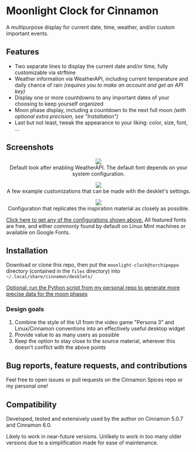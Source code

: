 # Moonlight Clock for Cinnamon

A multipurpose display for current date, time, weather, and/or custom important events.

## Features
- Two separate lines to display the current date and/or time,
  fully customizable via strftime
- Weather information via WeatherAPI,
  including current temperature and daily chance of rain
  *(requires you to make an account and get an API key)*
- Display one or more countdowns to any important dates of your choosing
  to keep yourself organized
- Moon phase display, including a countdown to the next full moon
  *(with optional extra precision, see "Installation")*
- Last but not least, tweak the appearance to your liking: color, size, font, ...

## Screenshots
<p align="center">
<img src="https://cinnamon-spices.linuxmint.com/git/desklets/moonlight-clock@torchipeppo/screenshot.png" align="middle"><br>
Default look after enabling WeatherAPI. The default font depends on your system configuration.
</p>

<p align="center">
<img src="https://cinnamon-spices.linuxmint.com/git/desklets/moonlight-clock@torchipeppo/assets/screenshot-customization-showcase.png" align="middle"><br>
A few example customizations that can be made with the desklet's settings.
</p>

<p align="center">
<img src="https://cinnamon-spices.linuxmint.com/git/desklets/moonlight-clock@torchipeppo/assets/screenshot-p3-mode.png" align="middle"><br>
Configuration that replicates the inspiration material as closely as possible.
</p>

[Click here to get any of the configurations shown above.](https://github.com/torchipeppo/p3-clock-for-cinnamon/tree/master/custom_compendium) All featured fonts are free, and either commonly found by default on Linux Mint machines or available on Google Fonts. 

## Installation
Download or clone this repo, then put the `moonlight-clock@torchipeppo` directory
(contained in the `files` directory) into `~/.local/share/cinnamon/desklets/`

[Optional: run the Python script from my personal repo to generate more precise
data for the moon phases](https://github.com/torchipeppo/p3-clock-for-cinnamon/tree/master/lunar_calendar_generation)

### Design goals
1. Combine the style of the UI from the video game "Persona 3" and
   Linux/Cinnamon conventions into an effectively useful desktop widget
2. Provide value to as many users as possible
3. Keep the option to stay close to the source material, wherever this doesn't
   conflict with the above points

## Bug reports, feature requests, and contributions
Feel free to open issues or pull requests on the Cinnamon Spices repo
or my personal one!

## Compatibility
Developed, tested and extensively used by the author on Cinnamon 5.0.7 and Cinnamon 6.0.

Likely to work in near-future versions. Unlikely to work in too many older
versions due to a simplification made for ease of maintenance.
